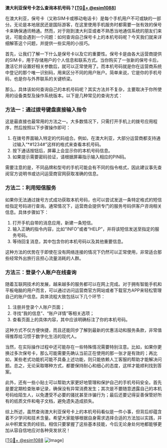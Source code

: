 **澳大利亚保号卡怎么查询本机号码？[[TG💪+ @esim1088](https://t.me/s/esim1088)]**

在澳大利亚，保号卡（又称SIM卡或移动电话卡）是每个手机用户不可或缺的一部分。无论是本地居民还是国际游客，在这里使用手机服务时都需要一张有效的保号卡来确保通讯畅通。然而，对于刚到澳大利亚或者不熟悉当地通信系统的朋友们来说，可能会遇到一个问题：如何查询自己保号卡上的本机号码呢？今天我们就来详细解答这个问题，并提供一些实用的小技巧。

首先，让我们了解一下什么是保号卡以及它的重要性。保号卡是由各大运营商提供的SIM卡，用于存储用户的个人信息和联系方式。当你购买了一张新的保号卡后，激活它并设置好相关参数后，就可以正常使用了。而本机号码就是你在运营商系统中登记的那个唯一识别码，用来区分不同的用户账户。简单来说，它是你的手机号码，也是你与外界联系的关键桥梁。

那么，具体该如何查询自己的本机号码呢？其实方法并不复杂，主要取决于你所使用的设备类型及操作系统版本。以下是几种常见的查询方式：

### 方法一：通过拨号键盘直接输入指令

这是最直接也最常用的方法之一。大多数情况下，只需打开手机上的拨号应用程序，然后按照以下步骤操作即可：

1. 在拨号界面输入特定的代码组合。例如，在澳大利亚，大部分运营商都支持通过输入“*#1234#”这样的格式来查看本机号码。
2. 按下通话按钮后，屏幕上会显示你的本机号码信息。
3. 如果提示需要密码验证，请根据屏幕指示输入相应的PIN码。

需要注意的是，不同品牌和型号的手机可能会有不同的指令格式，因此建议事先查阅官方说明书或访问运营商官网获取准确的信息。

### 方法二：利用短信服务

如果你无法通过拨号方式成功获取本机号码，也可以尝试发送一条特定格式的短信给指定号码进行查询。通常情况下，运营商会提供专门的服务号码供客户咨询相关信息。具体步骤如下：

1. 打开手机自带的消息应用，新建一条短信。
2. 输入正确的指令内容，比如“INFO”或者“HELP”，并将该短信发送至指定的服务号码。
3. 等待回复消息，其中包含你的本机号码以及其他重要信息。

这种方法的优势在于即使在没有网络连接的情况下仍然可以正常使用，非常适合那些经常外出旅行且担心流量消耗的人群。

### 方法三：登录个人账户在线查询

随着互联网技术的发展，越来越多的服务都可以在网上完成。对于拥有智能手机和平板电脑的用户而言，可以通过访问运营商官方网站或者下载官方APP来轻松管理自己的账户信息。具体流程大致包括以下几个环节：

1. 注册并登录个人账户页面；
2. 寻找“我的信息”、“账户详情”等相关选项；
3. 查看页面上的具体内容，其中应该明确标注了你的本机号码。

这种方式不仅方便快捷，而且还能同步了解到最新的优惠活动和服务条款，非常值得推荐给习惯于数字化生活的现代人。

当然，在实际操作过程中还可能存在一些特殊情况需要特别注意。比如，如果你更换过多次保号卡，那么可能需要先确认当前正在使用的那一张才是有效的；再比如，某些老式功能机可能不具备上述功能，则只能依赖人工客服的帮助才能解决问题。总之，无论采取哪种方式，都要保持耐心和细心的态度，这样才能顺利找到答案。

此外，还有一些小贴士可以帮助大家更好地管理和保护自己的手机号码安全。首先是要定期检查账单记录，确保没有异常消费发生；其次是不要随意透露自己的本机号码给陌生人，以免遭受不必要的骚扰甚至诈骗行为；最后还要记得妥善保管好所有的纸质文件和电子文档，避免遗失造成损失。

综上所述，虽然查询澳大利亚保号卡上的本机号码看似是一件小事，但背后却蕴含着不少学问和技术含量。希望大家能够根据自身需求选择合适的方法加以实践，并从中积累宝贵的经验。相信只要掌握了这些基本技能，今后无论身处何地都能够更加从容自信地应对各种突发状况！

[[TG💪+ @esim1088](https://t.me/s/esim1088) ![Image](https://i.postimg.cc/4NQfJmqS/Snipaste-2025-05-13-00-14-12.png)]